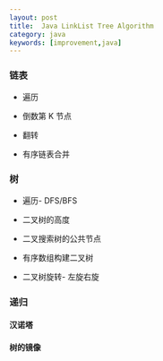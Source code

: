 ```yaml
---
layout: post
title:  Java LinkList Tree Algorithm
category: java
keywords: [improvement,java]
---
```


### 链表

* 遍历

* 倒数第 K 节点

* 翻转

* 有序链表合并

### 树

* 遍历- DFS/BFS

* 二叉树的高度  

* 二叉搜索树的公共节点

* 有序数组构建二叉树

* 二叉树旋转- 左旋右旋

### 递归

#### 汉诺塔


#### 树的镜像